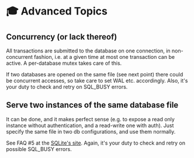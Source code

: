 # 🎓 Advanced Topics

## Concurrency (or lack thereof)

All transactions are submitted to the database on one connection, in non-concurrent fashion, i.e. at a given time at most one transaction can be active. A per-database mutex takes care of this.

If two databases are opened on the same file (see next point) there could be concurrent accesses, so take care to set WAL etc. accordingly. Also, it's your duty to check and retry on SQL\_BUSY errors.

## Serve two instances of the same database file

It can be done, and it makes perfect sense (e.g. to expose a read only instance without authentication, and a read-write one with auth). Just specify the same file in two db configurations, and use them normally.

See FAQ #5 at the [SQLite's site](https://www.sqlite.org/faq.html). Again, it's your duty to check and retry on possible SQL\_BUSY errors.
